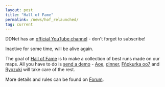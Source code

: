 ```yaml
---
layout: post
title: "Hall of Fame"
permalink: /news/hof_relaunched/
tag: current
---
```


DDNet has an <a href="https://www.youtube.com/user/DDraceNetwork">official YouTube channel</a> - don't forget to subscribe!
<p>
Inactive for some time, will be alive again.
<p>
The goal of <a href="/halloffame">Hall of Fame</a> is to make a collection of best runs made on our maps.
All you have to do is <a href="/halloffame/upload">send a demo</a> - <a href="/players/Aoe/">Aoe</a>, <a href="/players/gdin/">dinner</a>, <a href="/players/F-328-okurka-32-oo7/">Fňokurka oo7</a> and <a href="/players/Ryozuki/">Ryozuki</a> will take care of the rest.
<p>
More details and rules can be found on <a href="//forum.ddnet.tw/viewtopic.php?f=20&t=3047">Forum</a>.
